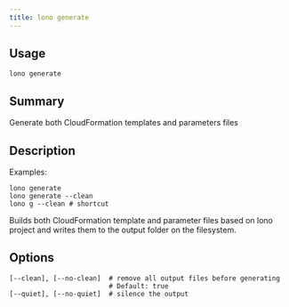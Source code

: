 ```yaml
---
title: lono generate
---
```


## Usage

    lono generate

## Summary

Generate both CloudFormation templates and parameters files
## Description

Examples:

    lono generate
    lono generate --clean
    lono g --clean # shortcut

Builds both CloudFormation template and parameter files based on lono project and writes them to the output folder on the filesystem.


## Options

```
[--clean], [--no-clean]  # remove all output files before generating
                         # Default: true
[--quiet], [--no-quiet]  # silence the output
```

